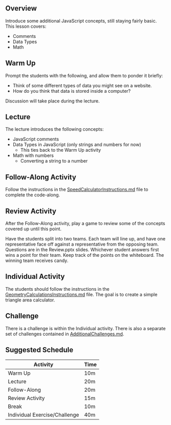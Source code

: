 ## Overview
Introduce some additional JavaScript concepts, still staying fairly basic. This lesson covers:
- Comments
- Data Types
- Math

## Warm Up
Prompt the students with the following, and allow them to ponder it briefly:
- Think of some different types of data you might see on a website.
- How do you think that data is stored inside a computer?

Discussion will take place during the lecture.

## Lecture
The lecture introduces the following concepts:
- JavaScript comments
- Data Types in JavaScript (only strings and numbers for now)
    - This ties back to the Warm Up activity
- Math with numbers
    - Converting a string to a number

## Follow-Along Activity
Follow the instructions in the [SpeedCalculatorInstructions.md](SpeedCalculatorInstructions.md) file to complete the code-along.

## Review Activity
After the Follow-Along activity, play a game to review some of the concepts covered up until this point.

Have the students split into two teams. Each team will line up, and have one representative face off against a representative from the opposing team. Questions are in the Review.pptx slides. Whichever student answers first wins a point for their team. Keep track of the points on the whiteboard. The winning team receives candy.

## Individual Activity
The students should follow the instructions in the [GeometryCalculationsInstructions.md](GeometryCalculationsInstructions.md) file. The goal is to create a simple triangle area calculator.

## Challenge
There is a challenge is within the Individual activity. There is also a separate set of challenges contained in [AdditionalChallenges.md](AdditionalChallenges.md).

## Suggested Schedule
| Activity | Time |
|-|-|
| Warm Up | 10m |
| Lecture | 20m |
| Follow-Along | 20m |
| Review Activity | 15m |
| Break | 10m |
| Individual Exercise/Challenge | 40m |